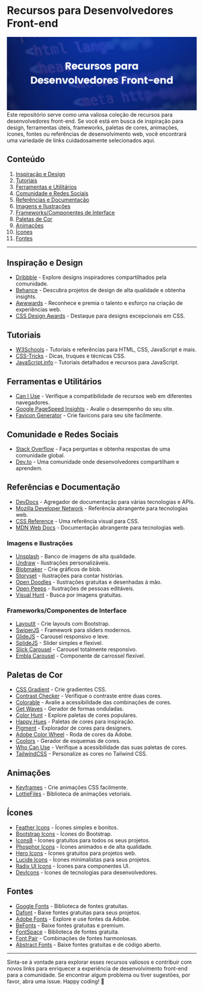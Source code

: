 # Recursos para Desenvolvedores Front-end

<img src="https://github.com/GabrielBarbosa0/RECURSOS-FRONT-END/blob/main/image/imagem-repositorio-github.png" />
Este repositório serve como uma valiosa coleção de recursos para desenvolvedores front-end. Se você está em busca de inspiração para design, ferramentas úteis, frameworks, paletas de cores, animações, ícones, fontes ou referências de desenvolvimento web, você encontrará uma variedade de links cuidadosamente selecionados aqui.

## Conteúdo

1. [Inspiração e Design](#inspiração-e-design)
2. [Tutoriais](#tutoriais)
3. [Ferramentas e Utilitários](#ferramentas-e-utilitários)
4. [Comunidade e Redes Sociais](#comunidade-e-redes-sociais)
6. [Referências e Documentação](#referências-e-documentação)
7. [Imagens e Ilustrações](#imagens-e-ilustrações)   
8. [Frameworks/Componentes de Interface](#referências-e-documentação)
9. [Paletas de Cor](#paletas-de-cor)
10. [Animações](#animações)
11. [Ícones](#ícones)
12. [Fontes](#fontes)

---

## Inspiração e Design

- [Dribbble](https://dribbble.com/) - Explore designs inspiradores compartilhados pela comunidade.
- [Behance](https://www.behance.net/) - Descubra projetos de design de alta qualidade e obtenha insights.
- [Awwwards](https://www.awwwards.com/) - Reconhece e premia o talento e esforço na criação de experiências web.
- [CSS Design Awards](https://www.cssdesignawards.com/) - Destaque para designs excepcionais em CSS.

## Tutoriais

- [W3Schools](https://www.w3schools.com/) - Tutoriais e referências para HTML, CSS, JavaScript e mais.
- [CSS-Tricks](https://css-tricks.com/) - Dicas, truques e técnicas CSS.
- [JavaScript.info](https://javascript.info/) - Tutoriais detalhados e recursos para JavaScript.

## Ferramentas e Utilitários

- [Can I Use](https://caniuse.com/) - Verifique a compatibilidade de recursos web em diferentes navegadores.
- [Google PageSpeed Insights](https://developers.google.com/speed/pagespeed/insights/) - Avalie o desempenho do seu site.
- [Favicon Generator](https://www.favicon-generator.org/) - Crie favicons para seu site facilmente.

## Comunidade e Redes Sociais

- [Stack Overflow](https://stackoverflow.com/) - Faça perguntas e obtenha respostas de uma comunidade global.
- [Dev.to](https://dev.to/) - Uma comunidade onde desenvolvedores compartilham e aprendem.

## Referências e Documentação

- [DevDocs](https://devdocs.io/) - Agregador de documentação para várias tecnologias e APIs.
- [Mozilla Developer Network](https://developer.mozilla.org/) - Referência abrangente para tecnologias web.
- [CSS Reference](https://cssreference.io/) - Uma referência visual para CSS.
- [MDN Web Docs](https://developer.mozilla.org/) - Documentação abrangente para tecnologias web.

### Imagens e Ilustrações
- [Unsplash](https://unsplash.com/pt-br) - Banco de imagens de alta qualidade.
- [Undraw](https://undraw.co/) - Ilustrações personalizáveis.
- [Blobmaker](https://www.blobmaker.app/) - Crie gráficos de blob.
- [Storyset](https://storyset.com/) - Ilustrações para contar histórias.
- [Open Doodles](https://www.opendoodles.com/) - Ilustrações gratuitas e desenhadas à mão.
- [Open Peeps](https://www.openpeeps.com/) - Ilustrações de pessoas editáveis.
- [Visual Hunt](https://visualhunt.com/) - Busca por imagens gratuitas.

### Frameworks/Componentes de Interface
- [Layoutit](https://grid.layoutit.com/) - Crie layouts com Bootstrap.
- [SwiperJS](https://swiperjs.com/get-started) - Framework para sliders modernos.
- [GlideJS](https://glidejs.com/docs/) - Carousel responsivo e leve.
- [SplideJS](https://splidejs.com/guides/getting-started/) - Slider simples e flexível.
- [Slick Carousel](https://kenwheeler.github.io/slick/) - Carousel totalmente responsivo.
- [Embla Carousel](https://www.embla-carousel.com/examples/generator/) - Componente de carrossel flexível.

## Paletas de Cor

- [CSS Gradient](https://cssgradient.io/) - Crie gradientes CSS.
- [Contrast Checker](https://coolors.co/contrast-checker/ffffff-000000) - Verifique o contraste entre duas cores.
- [Colorable](https://colorable.jxnblk.com/) - Avalie a acessibilidade das combinações de cores.
- [Get Waves](https://getwaves.io/) - Gerador de formas onduladas.
- [Color Hunt](https://colorhunt.co/) - Explore paletas de cores populares.
- [Happy Hues](https://www.happyhues.co/) - Paletas de cores para inspiração.
- [Pigment](https://pigment.shapefactory.co/) - Explorador de cores para designers.
- [Adobe Color Wheel](https://color.adobe.com/pt/create/color-wheel) - Roda de cores da Adobe.
- [Coolors](https://coolors.co/f6e8ea-ef626c-22181c-312f2f-84dccf) - Gerador de esquemas de cores.
- [Who Can Use](https://www.whocanuse.com/) - Verifique a acessibilidade das suas paletas de cores.
- [TailwindCSS](https://tailwindcss.com/docs/customizing-colors) - Personalize as cores no Tailwind CSS.

## Animações

- [Keyframes](https://keyframes.app/) - Crie animações CSS facilmente.
- [LottieFiles](https://lottiefiles.com/) - Biblioteca de animações vetoriais.

## Ícones

- [Feather Icons](https://feathericons.com/) - Ícones simples e bonitos.
- [Bootstrap Icons](https://icons.getbootstrap.com/) - Ícones do Bootstrap.
- [Icons8](https://icons8.com.br/) - Ícones gratuitos para todos os seus projetos.
- [Phosphor Icons](https://phosphoricons.com/) - Ícones animados e de alta qualidade.
- [Hero Icons](https://heroicons.com/) - Ícones gratuitos para projetos web.
- [Lucide Icons](https://lucide.dev/) - Ícones minimalistas para seus projetos.
- [Radix UI Icons](https://www.radix-ui.com/icons) - Ícones para componentes UI.
- [DevIcons](https://devicon.dev/) - Ícones de tecnologias para desenvolvedores.

## Fontes

- [Google Fonts](https://fonts.google.com/) - Biblioteca de fontes gratuitas.
- [Dafont](https://www.dafont.com/pt/) - Baixe fontes gratuitas para seus projetos.
- [Adobe Fonts](https://fonts.adobe.com/) - Explore e use fontes da Adobe.
- [BeFonts](https://befonts.com/) - Baixe fontes gratuitas e premium.
- [FontSpace](https://www.fontspace.com/) - Biblioteca de fontes gratuita.
- [Font Pair](https://www.fontpair.co/) - Combinações de fontes harmoniosas.
- [Abstract Fonts](https://www.abstractfonts.com/) - Baixe fontes gratuitas e de código aberto.


---

Sinta-se à vontade para explorar esses recursos valiosos e contribuir com novos links para enriquecer a experiência de desenvolvimento front-end para a comunidade. Se encontrar algum problema ou tiver sugestões, por favor, abra uma issue. Happy coding! 🚀
